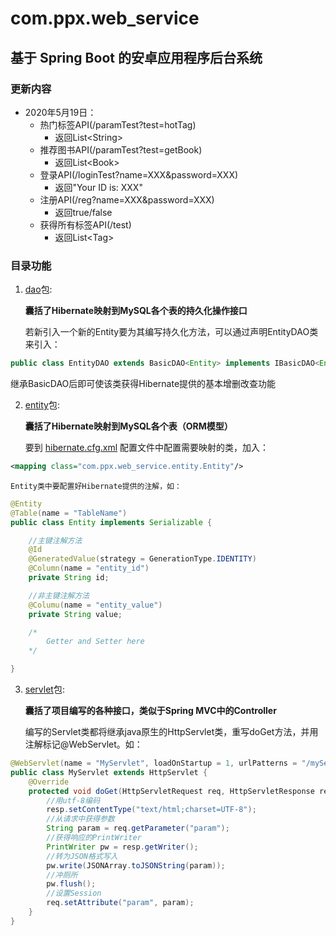 # com.ppx.web_service

## 基于 Spring Boot 的安卓应用程序后台系统

### 更新内容
- 2020年5月19日：
  - 热门标签API(/paramTest?test=hotTag) 
    - 返回List\<String>
  - 推荐图书API(/paramTest?test=getBook) 
    - 返回List\<Book>
  - 登录API(/loginTest?name=XXX&password=XXX) 
    - 返回"Your ID is: XXX"
  - 注册API(/reg?name=XXX&password=XXX) 
    - 返回true/false
  - 获得所有标签API(/test) 
    - 返回List\<Tag>

### 目录功能

1. [dao](src/main/java/com/ppx/web_service/dao)包:

    **囊括了Hibernate映射到MySQL各个表的持久化操作接口**

    若新引入一个新的Entity要为其编写持久化方法，可以通过声明EntityDAO类来引入：

```java
public class EntityDAO extends BasicDAO<Entity> implements IBasicDAO<Entity> {}
```

继承BasicDAO后即可使该类获得Hibernate提供的基本增删改查功能

2. [entity](src/main/java/com/ppx/web_service/entity)包:

    **囊括了Hibernate映射到MySQL各个表（ORM模型）**

    要到 [hibernate.cfg.xml](src/main/resources/hibernate.cfg.xml) 配置文件中配置需要映射的类，加入：
```xml
<mapping class="com.ppx.web_service.entity.Entity"/>
```

    Entity类中要配置好Hibernate提供的注解，如：

```java
@Entity
@Table(name = "TableName")
public class Entity implements Serializable {

    //主键注解方法
    @Id
    @GeneratedValue(strategy = GenerationType.IDENTITY)
	@Column(name = "entity_id")
    private String id;

    //非主键注解方法
    @Columu(name = "entity_value")
    private String value;

    /*
        Getter and Setter here
    */

}
```

3. [servlet](src/main/java/com/ppx/web_service/servlet)包:

    **囊括了项目编写的各种接口，类似于Spring MVC中的Controller**

    编写的Servlet类都将继承java原生的HttpServlet类，重写doGet方法，并用注解标记@WebServlet。如：

```java
@WebServlet(name = "MyServlet", loadOnStartup = 1, urlPatterns = "/myServlet")
public class MyServlet extends HttpServlet {
    @Override
	protected void doGet(HttpServletRequest req, HttpServletResponse resp) throws ServletException, IOException {
        //用utf-8编码
        resp.setContentType("text/html;charset=UTF-8");
        //从请求中获得参数
        String param = req.getParameter("param");
        //获得响应的PrintWriter
        PrintWriter pw = resp.getWriter();
        //转为JSON格式写入
        pw.write(JSONArray.toJSONString(param));
        //冲厕所
        pw.flush();
        //设置Session
        req.setAttribute("param", param);
    }
}
```
